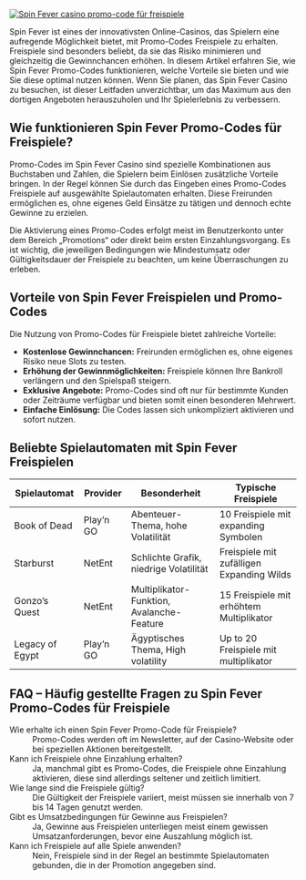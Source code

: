 [![Spin Fever casino promo-code für freispiele](https://123-caf.pages.dev/gitsignup.png)](https://vrmoo.ru/Bt82HjjY)

<p>Spin Fever ist eines der innovativsten Online-Casinos, das Spielern eine aufregende Möglichkeit bietet, mit Promo-Codes Freispiele zu erhalten. Freispiele sind besonders beliebt, da sie das Risiko minimieren und gleichzeitig die Gewinnchancen erhöhen. In diesem Artikel erfahren Sie, wie Spin Fever Promo-Codes funktionieren, welche Vorteile sie bieten und wie Sie diese optimal nutzen können. Wenn Sie planen, das Spin Fever Casino zu besuchen, ist dieser Leitfaden unverzichtbar, um das Maximum aus den dortigen Angeboten herauszuholen und Ihr Spielerlebnis zu verbessern.</p>  <h2>Wie funktionieren Spin Fever Promo-Codes für Freispiele?</h2> <p>Promo-Codes im Spin Fever Casino sind spezielle Kombinationen aus Buchstaben und Zahlen, die Spielern beim Einlösen zusätzliche Vorteile bringen. In der Regel können Sie durch das Eingeben eines Promo-Codes Freispiele auf ausgewählte Spielautomaten erhalten. Diese Freirunden ermöglichen es, ohne eigenes Geld Einsätze zu tätigen und dennoch echte Gewinne zu erzielen.</p> <p>Die Aktivierung eines Promo-Codes erfolgt meist im Benutzerkonto unter dem Bereich „Promotions“ oder direkt beim ersten Einzahlungsvorgang. Es ist wichtig, die jeweiligen Bedingungen wie Mindestumsatz oder Gültigkeitsdauer der Freispiele zu beachten, um keine Überraschungen zu erleben.</p>  <h2>Vorteile von Spin Fever Freispielen und Promo-Codes</h2> <p>Die Nutzung von Promo-Codes für Freispiele bietet zahlreiche Vorteile:</p> <ul>   <li><strong>Kostenlose Gewinnchancen:</strong> Freirunden ermöglichen es, ohne eigenes Risiko neue Slots zu testen.</li>   <li><strong>Erhöhung der Gewinnmöglichkeiten:</strong> Freispiele können Ihre Bankroll verlängern und den Spielspaß steigern.</li>   <li><strong>Exklusive Angebote:</strong> Promo-Codes sind oft nur für bestimmte Kunden oder Zeiträume verfügbar und bieten somit einen besonderen Mehrwert.</li>   <li><strong>Einfache Einlösung:</strong> Die Codes lassen sich unkompliziert aktivieren und sofort nutzen.</li> </ul>  <h2>Beliebte Spielautomaten mit Spin Fever Freispielen</h2> <table>   <thead>     <tr>       <th>Spielautomat</th>       <th>Provider</th>       <th>Besonderheit</th>       <th>Typische Freispiele</th>     </tr>   </thead>   <tbody>     <tr>       <td>Book of Dead</td>       <td>Play’n GO</td>       <td>Abenteuer-Thema, hohe Volatilität</td>       <td>10 Freispiele mit expanding Symbolen</td>     </tr>     <tr>       <td>Starburst</td>       <td>NetEnt</td>       <td>Schlichte Grafik, niedrige Volatilität</td>       <td>Freispiele mit zufälligen Expanding Wilds</td>     </tr>     <tr>       <td>Gonzo’s Quest</td>       <td>NetEnt</td>       <td>Multiplikator-Funktion, Avalanche-Feature</td>       <td>15 Freispiele mit erhöhtem Multiplikator</td>     </tr>     <tr>       <td>Legacy of Egypt</td>       <td>Play’n GO</td>       <td>Ägyptisches Thema, High volatility</td>       <td>Up to 20 Freispiele mit multiplikator</td>     </tr>   </tbody> </table>  <h2>FAQ – Häufig gestellte Fragen zu Spin Fever Promo-Codes für Freispiele</h2> <dl>   <dt>Wie erhalte ich einen Spin Fever Promo-Code für Freispiele?</dt>   <dd>Promo-Codes werden oft im Newsletter, auf der Casino-Website oder bei speziellen Aktionen bereitgestellt.</dd>      <dt>Kann ich Freispiele ohne Einzahlung erhalten?</dt>   <dd>Ja, manchmal gibt es Promo-Codes, die Freispiele ohne Einzahlung aktivieren, diese sind allerdings seltener und zeitlich limitiert.</dd>      <dt>Wie lange sind die Freispiele gültig?</dt>   <dd>Die Gültigkeit der Freispiele variiert, meist müssen sie innerhalb von 7 bis 14 Tagen genutzt werden.</dd>      <dt>Gibt es Umsatzbedingungen für Gewinne aus Freispielen?</dt>   <dd>Ja, Gewinne aus Freispielen unterliegen meist einem gewissen Umsatzanforderungen, bevor eine Auszahlung möglich ist.</dd>      <dt>Kann ich Freispiele auf alle Spiele anwenden?</dt>   <dd>Nein, Freispiele sind in der Regel an bestimmte Spielautomaten gebunden, die in der Promotion angegeben sind.</dd> </dl>